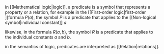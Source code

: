 in [[Mathematical logic|logic]], a predicate is a symbol that represents a property or a relation, for example in the [[First-order logic|first-order ]]formula $P(a)$, the symbol $P$ is a predicate that applies to the [[Non-logical symbol|individual constant]] $a$

likewise, in the formula $R(a,b)$, the symbol $R$ is a predicate that applies to the individual constants $a$ and $b$.

in the semantics of logic, predicates are interpreted as [[Relation|relations]].